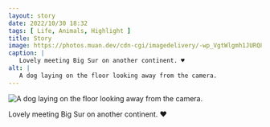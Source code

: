 ```yaml
---
layout: story
date: 2022/10/30 18:32
tags: [ Life, Animals, Highlight ]
title: Story
image: https://photos.muan.dev/cdn-cgi/imagedelivery/-wp_VgtWlgmh1JURQ8t1mg/ff122835-1169-4772-40db-7ca007359000/public
caption: |
   Lovely meeting Big Sur on another continent. ♥︎
alt: |
   A dog laying on the floor looking away from the camera.
---
```


![A dog laying on the floor looking away from the camera.](https://photos.muan.dev/cdn-cgi/imagedelivery/-wp_VgtWlgmh1JURQ8t1mg/ff122835-1169-4772-40db-7ca007359000/public)

Lovely meeting Big Sur on another continent. ♥︎
